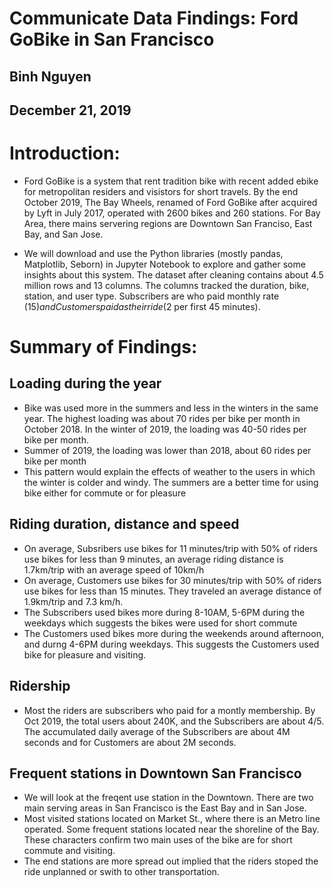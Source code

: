 # Communicate Data Findings: Ford GoBike in San Francisco

## Binh Nguyen
## December 21, 2019

# Introduction:

- Ford GoBike is a system that rent tradition bike with recent added ebike for metropolitan residers and visistors for short travels. By the end October 2019, The Bay Wheels, renamed of Ford GoBike after acquired by Lyft in July 2017, operated with 2600 bikes and 260 stations. For Bay Area, there mains servering regions are Downtown San Franciso, East Bay, and San Jose.

- We will download and use the Python libraries (mostly pandas, Matplotlib, Seborn) in Jupyter Notebook to explore and gather some insights about this system. The dataset after cleaning contains about 4.5 million rows and 13 columns. The columns tracked the duration, bike, station, and user type. Subscribers are who paid monthly rate ($15) and Customers paid as their ride ($2 per first 45 minutes). 

# Summary of Findings:

## Loading during the year

- Bike was used more in the summers and less in the winters in the same year. The highest loading was about 70 rides per bike per month in October 2018. In the winter of 2019, the loading was 40-50 rides per bike per month.
- Summer of 2019, the loading was lower than 2018, about 60 rides per bike per month
- This pattern would explain the effects of weather to the users in which the winter is colder and windy. The summers are a better time for using bike either for commute or for pleasure

## Riding duration, distance and speed
 
- On average, Subsribers use bikes for 11 minutes/trip with 50% of riders use bikes for less than 9 minutes, an average riding distance is 1.7km/trip with an average speed of 10km/h
- On average, Customers use bikes for 30 minutes/trip with 50% of riders use bikes for less than 15 minutes. They traveled an average distance of 1.9km/trip and 7.3 km/h.
- The Subscribers used bikes more during 8-10AM, 5-6PM during the weekdays which suggests the bikes were used for short commute
- The Customers used bikes more during the weekends around afternoon, and durng 4-6PM during weekdays. This suggests the Customers used bike for pleasure and visiting.

## Ridership

- Most the riders are subscribers who paid for a montly membership. By Oct 2019, the total users about 240K, and the Subscribers are about 4/5. The accumulated daily average of the Subscribers are about 4M seconds and for Customers are about 2M seconds.

## Frequent stations in Downtown San Francisco

- We will look at the freqent use station in the Downtown. There are two main serving areas in San Francisco is the East Bay and in San Jose.
- Most visited stations located on Market St., where there is an Metro line operated. Some frequent stations located near the shoreline of the Bay. These characters confirm two main uses of the bike are for short commute and visiting.
- The end stations are more spread out implied that the riders stoped the ride unplanned or swith to other transportation.
